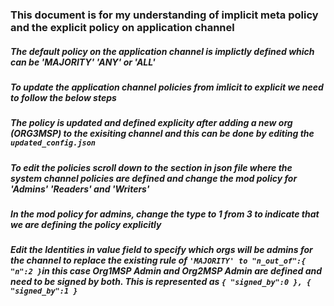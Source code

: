 ### This document is for my understanding of implicit meta policy and the explicit policy on application channel

##### The default policy on the application channel is implictly defined which can be 'MAJORITY' 'ANY' or 'ALL'

##### To update the application channel policies from imlicit to explicit we need to follow the below steps

##### The policy is updated and defined explicity after adding a new org (ORG3MSP) to the exisiting channel and this can be done by editing the ``` updated_config.json ```

##### To edit the policies scroll down to the section in json file where the system channel policies are defined and change the mod policy for 'Admins' 'Readers' and 'Writers'

##### In the mod policy for admins, change the type to 1 from 3 to indicate that we are defining the policy explicitly

##### Edit the Identities in value field to specify which orgs will be admins for the channel to replace the existing rule of ``` 'MAJORITY' to "n_out_of":{ "n":2 } ```in this case Org1MSP Admin and Org2MSP Admin are defined and need to be signed by both. This is represented as ``` { "signed_by":0 }, { "signed_by":1 } ```
